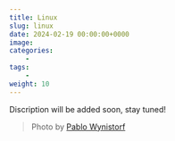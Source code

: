 ```yaml
---
title: Linux
slug: linux
date: 2024-02-19 00:00:00+0000
image: 
categories:
    - 
tags:
    - 
weight: 10
---
```

Discription will be added soon, stay tuned!

> Photo by [Pablo Wynistorf](https://www.pablo.one)
